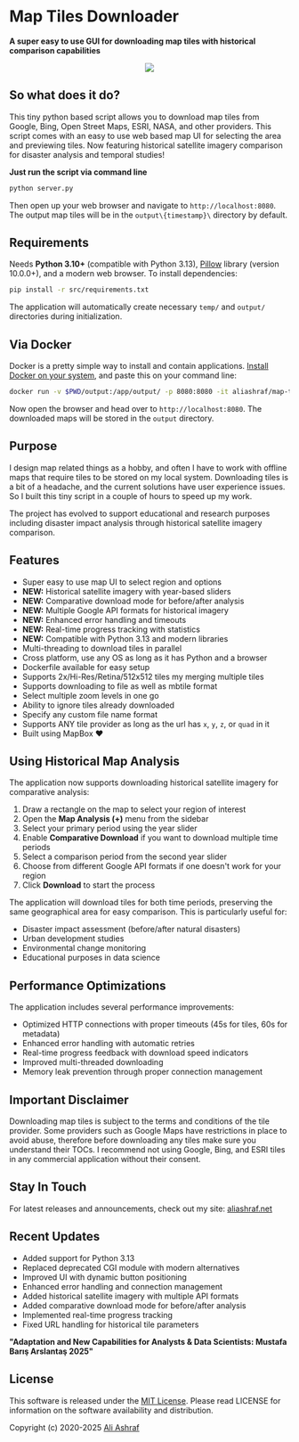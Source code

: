 # Map Tiles Downloader

**A super easy to use GUI for downloading map tiles with historical comparison capabilities**

<p align="center">
  <img src="gif/map-tiles-downloader.gif">
</p>

## So what does it do?

This tiny python based script allows you to download map tiles from Google, Bing, Open Street Maps, ESRI, NASA, and other providers. This script comes with an easy to use web based map UI for selecting the area and previewing tiles. Now featuring historical satellite imagery comparison for disaster analysis and temporal studies!

**Just run the script via command line**

```sh
python server.py
```

Then open up your web browser and navigate to `http://localhost:8080`. The output map tiles will be in the `output\{timestamp}\` directory by default.

## Requirements

Needs **Python 3.10+** (compatible with Python 3.13), [Pillow](https://pypi.org/project/Pillow/) library (version 10.0.0+), and a modern web browser. To install dependencies:

```sh
pip install -r src/requirements.txt
```

The application will automatically create necessary `temp/` and `output/` directories during initialization.

## Via Docker

Docker is a pretty simple way to install and contain applications. [Install Docker on your system](https://www.docker.com/products/docker-desktop), and paste this on your command line:

```sh
docker run -v $PWD/output:/app/output/ -p 8080:8080 -it aliashraf/map-tiles-downloader
```

Now open the browser and head over to `http://localhost:8080`. The downloaded maps will be stored in the `output` directory.

## Purpose

I design map related things as a hobby, and often I have to work with offline maps that require tiles to be stored on my local system. Downloading tiles is a bit of a headache, and the current solutions have user experience issues. So I built this tiny script in a couple of hours to speed up my work.

The project has evolved to support educational and research purposes including disaster impact analysis through historical satellite imagery comparison.

## Features

- Super easy to use map UI to select region and options
- **NEW:** Historical satellite imagery with year-based sliders
- **NEW:** Comparative download mode for before/after analysis
- **NEW:** Multiple Google API formats for historical imagery
- **NEW:** Enhanced error handling and timeouts
- **NEW:** Real-time progress tracking with statistics
- **NEW:** Compatible with Python 3.13 and modern libraries
- Multi-threading to download tiles in parallel
- Cross platform, use any OS as long as it has Python and a browser
- Dockerfile available for easy setup
- Supports 2x/Hi-Res/Retina/512x512 tiles my merging multiple tiles
- Supports downloading to file as well as mbtile format
- Select multiple zoom levels in one go
- Ability to ignore tiles already downloaded
- Specify any custom file name format
- Supports ANY tile provider as long as the url has `x`, `y`, `z`, or `quad` in it
- Built using MapBox :heart:

## Using Historical Map Analysis

The application now supports downloading historical satellite imagery for comparative analysis:

1. Draw a rectangle on the map to select your region of interest
2. Open the **Map Analysis (+)** menu from the sidebar
3. Select your primary period using the year slider
4. Enable **Comparative Download** if you want to download multiple time periods
5. Select a comparison period from the second year slider
6. Choose from different Google API formats if one doesn't work for your region
7. Click **Download** to start the process

The application will download tiles for both time periods, preserving the same geographical area for easy comparison. This is particularly useful for:

- Disaster impact assessment (before/after natural disasters)
- Urban development studies
- Environmental change monitoring
- Educational purposes in data science

## Performance Optimizations

The application includes several performance improvements:

- Optimized HTTP connections with proper timeouts (45s for tiles, 60s for metadata)
- Enhanced error handling with automatic retries
- Real-time progress feedback with download speed indicators
- Improved multi-threaded downloading
- Memory leak prevention through proper connection management

## Important Disclaimer

Downloading map tiles is subject to the terms and conditions of the tile provider. Some providers such as Google Maps have restrictions in place to avoid abuse, therefore before downloading any tiles make sure you understand their TOCs. I recommend not using Google, Bing, and ESRI tiles in any commercial application without their consent.

## Stay In Touch

For latest releases and announcements, check out my site: [aliashraf.net](http://aliashraf.net)

## Recent Updates

- Added support for Python 3.13
- Replaced deprecated CGI module with modern alternatives
- Improved UI with dynamic button positioning
- Enhanced error handling and connection management
- Added historical satellite imagery with multiple API formats
- Added comparative download mode for before/after analysis
- Implemented real-time progress tracking
- Fixed URL handling for historical tile parameters

**"Adaptation and New Capabilities for Analysts & Data Scientists: Mustafa Barış Arslantaş 2025"**

## License

This software is released under the [MIT License](LICENSE). Please read LICENSE for information on the
software availability and distribution.

Copyright (c) 2020-2025 [Ali Ashraf](http://aliashraf.net)